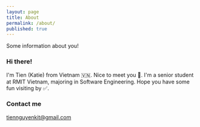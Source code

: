 ```yaml
---
layout: page
title: About
permalink: /about/
published: true
---
```


Some information about you!

### Hi there!

I'm Tien (Katie) from Vietnam 🇻🇳. Nice to meet you 👋. 
I'm a senior student at RMIT Vietnam, majoring in Software Engineering. 
Hope you have some fun visiting by ✅.

### Contact me

[tiennguyenkit@gmail.com](mailto:tiennguyenkit@gmail.com)
